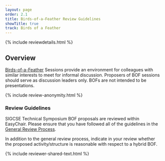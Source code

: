 ```yaml
---
layout: page
order: 2.1
title: Birds-of-a-Feather Review Guidelines
showTitle: true
track: Birds of a Feather
---
```

 
{% include reviewdetails.html %}
 
## Overview
 
[Birds-of-a-Feather](/authors/bofs) Sessions provide an environment for colleagues with similar interests to meet for informal discussion. Proposers of BOF sessions should serve as discussion leaders only. BOFs are not intended to be presentations.
 
{% include review-anonymity.html %}
 
### Review Guidelines
 
SIGCSE Technical Symposium BOF proposals are reviewed within EasyChair. Please ensure that you have followed all of the guidelines in the [General Review Process](/reviewers/general-review-process).
 
In addition to the general review process, indicate in your review whether the proposed activity/structure is reasonable with respect to a hybrid BOF.
 
{% include reviewer-shared-text.html %}
 
 



